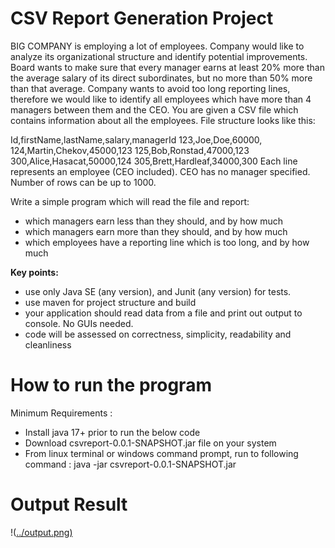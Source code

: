 # **CSV Report Generation Project**

BIG COMPANY is employing a lot of employees. Company would like to analyze its organizational
structure and identify potential improvements. Board wants to make sure that every manager earns
at least 20% more than the average salary of its direct subordinates, but no more than 50% more
than that average. Company wants to avoid too long reporting lines, therefore we would like to
identify all employees which have more than 4 managers between them and the CEO.
You are given a CSV file which contains information about all the employees. File structure looks like
this:

Id,firstName,lastName,salary,managerId
123,Joe,Doe,60000,
124,Martin,Chekov,45000,123
125,Bob,Ronstad,47000,123
300,Alice,Hasacat,50000,124
305,Brett,Hardleaf,34000,300
Each line represents an employee (CEO included). CEO has no manager specified. Number of rows
can be up to 1000.

Write a simple program which will read the file and report:
- which managers earn less than they should, and by how much
- which managers earn more than they should, and by how much
- which employees have a reporting line which is too long, and by how much

**Key points:**

* use only Java SE (any version), and Junit (any version) for tests.
* use maven for project structure and build
* your application should read data from a file and print out output to console. No GUIs needed.
* code will be assessed on correctness, simplicity, readability and cleanliness

# **How to run the program**

Minimum Requirements :
* Install java 17+  prior to run the below code
* Download csvreport-0.0.1-SNAPSHOT.jar file on your system 
* From linux terminal or windows command prompt, run to following command :
  java -jar csvreport-0.0.1-SNAPSHOT.jar
   
# **Output Result**
!([../output.png)](https://github.com/kksahil/csvReport/blob/5f815efe9dd9320f8fb3f7b2866f8b5f210ef6bf/output.png)
